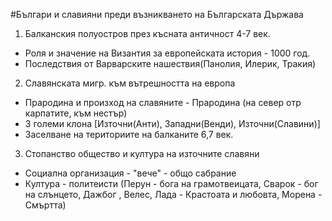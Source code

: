 #Българи и славияни преди възникването на Българската Държава 
1. Балканския полуостров през късната античност 4-7 век.
 - Роля и значение на Византия за европейската история - 1000 год.
 - Последствия от Варварските нашествия(Панолия, Илерик, Тракия)
2. Славянската мигр. към вътрешността на европа
 - Прародина и произход на славяните - Прародина (на север отр карпатите, към нестър)
 - 3 големи клона [Източни(Анти), Западни(Венди), Източни(Славини)]
 - Заселване на териториите на балканите 6,7 век.
3. Стопанство общество и култура на източните славяни
 - Социална организация - "вече" - общо сабрание 
 - Култура - политеисти (Перун - бога на грамотвеицата, Сварок - бог на слънцето, Дажбог , Велес, Лада - Крастоата и любовта, Морена - Смъртта)
